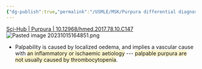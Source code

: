 ```yaml
---
{"dg-publish":true,"permalink":"/USMLE/MSK/Purpura differential diagnosis/"}
---
```


[Sci-Hub | Purpura | 10.12968/hmed.2017.78.10.C147](https://sci-hub.ee/10.12968/hmed.2017.78.10.C147)![Pasted image 20231015164851.png](/img/user/appendix/Pasted%20image%2020231015164851.png)
- Palpability is caused by localized oedema, and implies a vascular cause with  <span style="background:rgba(240, 200, 0, 0.2)">an inflammatory or ischaemic aetiology</span> --- <span style="background:rgba(240, 200, 0, 0.2)">palpable purpura are not usually caused by thrombocytopenia</span>.
